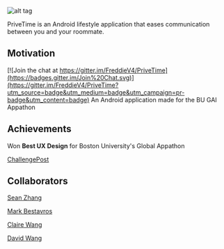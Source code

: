 ![alt tag](http://fjv4.com/img/portfolio/privetimebanner.png)

PriveTime is an Android lifestyle application that eases communication between you and your roommate.

## Motivation

[![Join the chat at https://gitter.im/FreddieV4/PriveTime](https://badges.gitter.im/Join%20Chat.svg)](https://gitter.im/FreddieV4/PriveTime?utm_source=badge&utm_medium=badge&utm_campaign=pr-badge&utm_content=badge)
An Android application made for the BU GAI Appathon

## Achievements
Won **Best UX Design** for Boston University's Global Appathon

[ChallengePost](http://2gaiappathon.challengepost.com/submissions)

## Collaborators

[Sean Zhang](https://github.com/puzzledsean)

[Mark Bestavros](https://github.com/Markouka)

[Claire Wang](https://github.com/clairew)

[David Wang](https://github.com/davidwang830)
